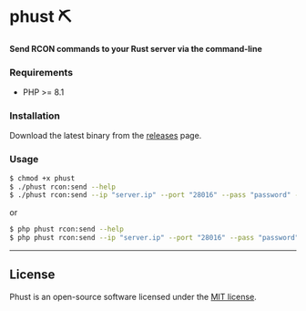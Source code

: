 <p align="center">
  <h1>phust ⛏</h1>
</p>

<h4>Send RCON commands to your Rust server via the command-line</h4>

### Requirements
* PHP >= 8.1

### Installation
Download the latest binary from the [releases](https://github.com/coef/phust/releases) page.

### Usage
```sh
$ chmod +x phust
$ ./phust rcon:send --help
$ ./phust rcon:send --ip "server.ip" --port "28016" --pass "password" --command "status"
```
or
```sh
$ php phust rcon:send --help
$ php phust rcon:send --ip "server.ip" --port "28016" --pass "password" --command "status"
```

------

## License

Phust is an open-source software licensed under the [MIT license](https://github.com/coef/phust/blob/master/LICENSE).
